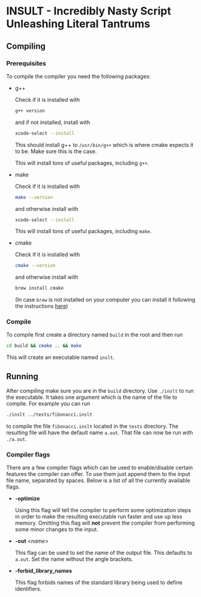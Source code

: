 # INSULT - Incredibly Nasty Script Unleashing Literal Tantrums

## Compiling
### Prerequisites
To compile the compiler you need the following packages:
* g++

    Check if it is installed with

    ```bash
    g++ version
    ```

    and if not installed, install with

    ```bash
    xcode-select --install
    ```

    This should install g++ to `/usr/bin/g++` which is where cmake expects it to be. Make sure this is the case.

    This will install tons of useful packages, including `g++`.

* make

    Check if it is installed with

    ```bash
    make --version
    ```

    and otherwise install with

    ```bash
    xcode-select --install
    ```

    This will install tons of useful packages, including `make`.

* cmake

    Check if it is installed with

    ```bash
    cmake --version
    ```

    and otherwise install with

    ```bash
    brew install cmake
    ```
    (In case `brew` is not installed on your computer you can install it following the instructions [here](https://brew.sh))

### Compile
To compile first create a directory named `build` in the root and then run

```bash
cd build && cmake .. && make
```

This will create an executable named `inslt`.

## Running

After compiling make sure you are in the `build` directory. Use `./inslt` to run the executable. It takes one argument which is the name of the file to compile. For example you can run
```bash
./inslt ../tests/fibonacci.inslt
```
to compile the file `fibonacci.inslt` located in the `tests` directory. The resulting file will have the default name `a.out`. That file can now be run with `./a.out`.

### Compiler flags

There are a few compiler flags which can be used to enable/disable certain features the compiler can offer. To use them just append them to the input file name, separated by spaces. Below is a list of all the currently available flags.

* __-optimize__

    Using this flag will tell the compiler to perform some optimization steps in order to make the resulting executable run faster and use up less memory. Omitting this flag will **not** prevent the compiler from performing some minor changes to the input.

* __-out__ <*name*>

    This flag can be used to set the name of the output file. This defaults to `a.out`. Set the name without the angle brackets.

* __-forbid_library_names__

    This flag forbids names of the standard library being used to define identifiers.

